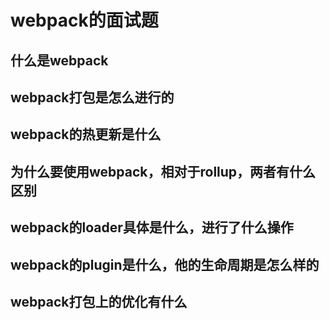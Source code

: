 # webpack的面试题

## 什么是webpack

## webpack打包是怎么进行的

## webpack的热更新是什么

## 为什么要使用webpack，相对于rollup，两者有什么区别

## webpack的loader具体是什么，进行了什么操作

## webpack的plugin是什么，他的生命周期是怎么样的

## webpack打包上的优化有什么
